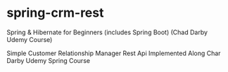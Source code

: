 # spring-crm-rest
Spring & Hibernate for Beginners (includes Spring Boot) (Chad Darby Udemy Course)

Simple Customer Relationship Manager Rest Api Implemented Along Char Darby Udemy Spring Course
